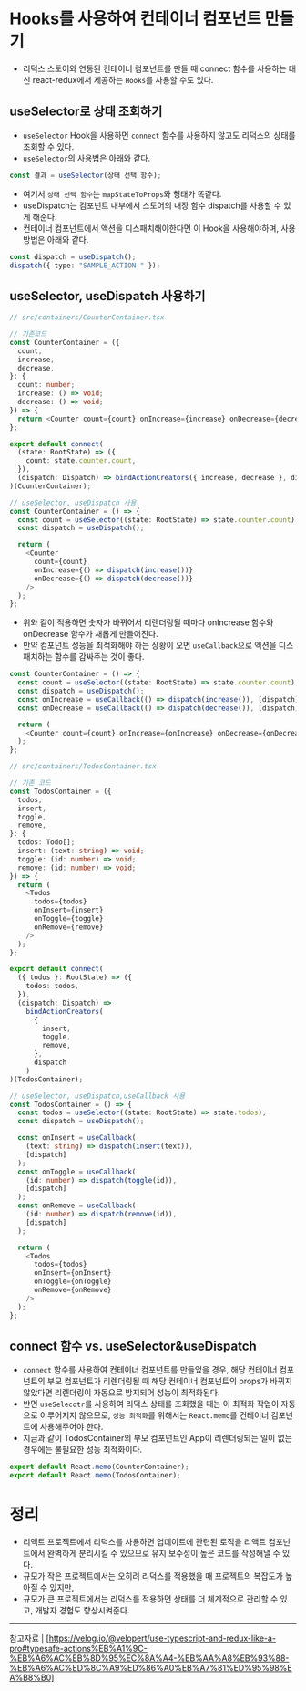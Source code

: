 # Hooks를 사용하여 컨테이너 컴포넌트 만들기

- 리덕스 스토어와 연동된 컨테이너 컴포넌트를 만들 때 connect 함수를 사용하는 대신 react-redux에서 제공하는 `Hooks`를 사용할 수도 있다.

## useSelector로 상태 조회하기

- `useSelector` Hook을 사용하면 `connect` 함수를 사용하지 않고도 리덕스의 상태를 조회할 수 있다.
- `useSelector`의 사용법은 아래와 같다.

```ts
const 결과 = useSelector(상태 선택 함수);
```

- 여기서 `상태 선택 함수`는 `mapStateToProps`와 형태가 똑같다.
- useDispatch는 컴포넌트 내부에서 스토어의 내장 함수 dispatch를 사용할 수 있게 해준다.
- 컨테이너 컴포넌트에서 액션을 디스패치해야한다면 이 Hook을 사용해야하며, 사용방법은 아래와 같다.

```ts
const dispatch = useDispatch();
dispatch({ type: "SAMPLE_ACTION:" });
```

## useSelector, useDispatch 사용하기

```ts
// src/containers/CounterContainer.tsx

// 기존코드
const CounterContainer = ({
  count,
  increase,
  decrease,
}: {
  count: number;
  increase: () => void;
  decrease: () => void;
}) => {
  return <Counter count={count} onIncrease={increase} onDecrease={decrease} />;
};

export default connect(
  (state: RootState) => ({
    count: state.counter.count,
  }),
  (dispatch: Dispatch) => bindActionCreators({ increase, decrease }, dispatch)
)(CounterContainer);

// useSelector, useDispatch 사용
const CounterContainer = () => {
  const count = useSelector((state: RootState) => state.counter.count);
  const dispatch = useDispatch();

  return (
    <Counter
      count={count}
      onIncrease={() => dispatch(increase())}
      onDecrease={() => dispatch(decrease())}
    />
  );
};
```

- 위와 같이 적용하면 숫자가 바뀌어서 리렌더링될 때마다 onIncrease 함수와 onDecrease 함수가 새롭게 만들어진다.
- 만약 컴포넌트 성능을 최적화해야 하는 상황이 오면 `useCallback`으로 액션을 디스패치하는 함수를 감싸주는 것이 좋다.

```ts
const CounterContainer = () => {
  const count = useSelector((state: RootState) => state.counter.count);
  const dispatch = useDispatch();
  const onIncrease = useCallback(() => dispatch(increase()), [dispatch]);
  const onDecrease = useCallback(() => dispatch(decrease()), [dispatch]);

  return (
    <Counter count={count} onIncrease={onIncrease} onDecrease={onDecrease} />
  );
};
```

```ts
// src/containers/TodosContainer.tsx

// 기존 코드
const TodosContainer = ({
  todos,
  insert,
  toggle,
  remove,
}: {
  todos: Todo[];
  insert: (text: string) => void;
  toggle: (id: number) => void;
  remove: (id: number) => void;
}) => {
  return (
    <Todos
      todos={todos}
      onInsert={insert}
      onToggle={toggle}
      onRemove={remove}
    />
  );
};

export default connect(
  ({ todos }: RootState) => ({
    todos: todos,
  }),
  (dispatch: Dispatch) =>
    bindActionCreators(
      {
        insert,
        toggle,
        remove,
      },
      dispatch
    )
)(TodosContainer);

// useSelector, useDispatch,useCallback 사용
const TodosContainer = () => {
  const todos = useSelector((state: RootState) => state.todos);
  const dispatch = useDispatch();

  const onInsert = useCallback(
    (text: string) => dispatch(insert(text)),
    [dispatch]
  );
  const onToggle = useCallback(
    (id: number) => dispatch(toggle(id)),
    [dispatch]
  );
  const onRemove = useCallback(
    (id: number) => dispatch(remove(id)),
    [dispatch]
  );

  return (
    <Todos
      todos={todos}
      onInsert={onInsert}
      onToggle={onToggle}
      onRemove={onRemove}
    />
  );
};
```

## connect 함수 vs. useSelector&useDispatch

- `connect` 함수를 사용하여 컨테이너 컴포넌트를 만들었을 경우, 해당 컨테이너 컴포넌트의 부모 컴포넌트가 리렌더링될 때 해당 컨테이너 컴포넌트의 props가 바뀌지 않았다면 리렌더링이 자동으로 방지되어 성능이 최적화된다.
- 반면 `useSelecotr`를 사용하여 리덕스 상태를 조회했을 때는 이 최적화 작업이 자동으로 이루어지지 않으므로, `성능 최적화`를 위해서는 `React.memo`를 컨테이너 컴포넌트에 사용해주어야 한다.
- 지금과 같이 TodosContainer의 부모 컴포넌트인 App이 리렌더링되는 일이 없는 경우에는 불필요한 성능 최적화이다.

```ts
export default React.memo(CounterContainer);
export default React.memo(TodosContainer);
```

# 정리

- 리액트 프로젝트에서 리덕스를 사용하면 업데이트에 관련된 로직을 리액트 컴포넌트에서 완벽하게 분리시킬 수 있으므로 유지 보수성이 높은 코드를 작성해낼 수 있다.
- 규모가 작은 프로젝트에서는 오히려 리덕스를 적용했을 때 프로젝트의 복잡도가 높아질 수 있지만,
- 규모가 큰 프로젝트에서는 리덕스를 적용하면 상태를 더 체계적으로 관리할 수 있고, 개발자 경험도 향상시켜준다.

---

참고자료 | [https://velog.io/@velopert/use-typescript-and-redux-like-a-pro#typesafe-actions%EB%A1%9C-%EB%A6%AC%EB%8D%95%EC%8A%A4-%EB%AA%A8%EB%93%88-%EB%A6%AC%ED%8C%A9%ED%86%A0%EB%A7%81%ED%95%98%EA%B8%B0]
